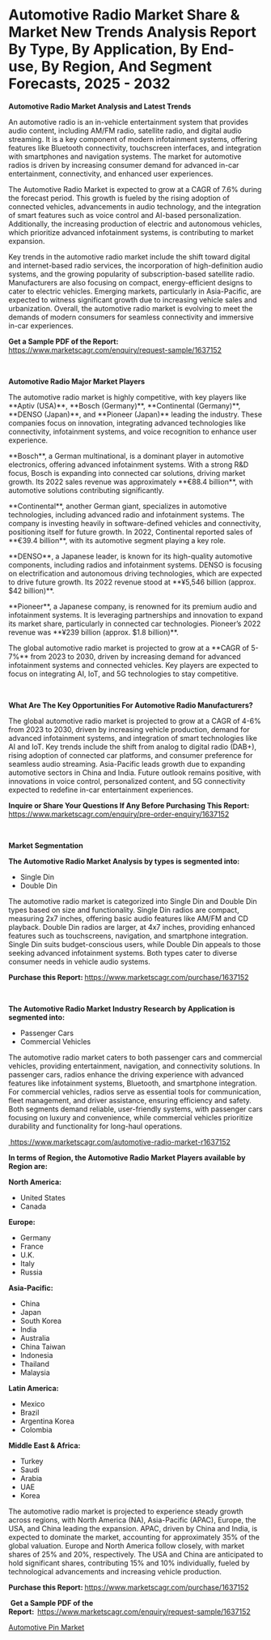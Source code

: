 <p><h1>Automotive Radio Market Share & Market New Trends Analysis Report By Type, By Application, By End-use, By Region, And Segment Forecasts, 2025 - 2032</h1></p><p><strong>Automotive Radio Market Analysis and Latest Trends</strong></p>
<p><p>An automotive radio is an in-vehicle entertainment system that provides audio content, including AM/FM radio, satellite radio, and digital audio streaming. It is a key component of modern infotainment systems, offering features like Bluetooth connectivity, touchscreen interfaces, and integration with smartphones and navigation systems. The market for automotive radios is driven by increasing consumer demand for advanced in-car entertainment, connectivity, and enhanced user experiences.</p><p>The Automotive Radio Market is expected to grow at a CAGR of 7.6% during the forecast period. This growth is fueled by the rising adoption of connected vehicles, advancements in audio technology, and the integration of smart features such as voice control and AI-based personalization. Additionally, the increasing production of electric and autonomous vehicles, which prioritize advanced infotainment systems, is contributing to market expansion.</p><p>Key trends in the automotive radio market include the shift toward digital and internet-based radio services, the incorporation of high-definition audio systems, and the growing popularity of subscription-based satellite radio. Manufacturers are also focusing on compact, energy-efficient designs to cater to electric vehicles. Emerging markets, particularly in Asia-Pacific, are expected to witness significant growth due to increasing vehicle sales and urbanization. Overall, the automotive radio market is evolving to meet the demands of modern consumers for seamless connectivity and immersive in-car experiences.</p></p>
<p><strong>Get a Sample PDF of the Report:&nbsp;</strong> <a href="https://www.marketscagr.com/enquiry/request-sample/1637152?utm_campaign=1902&utm_medium=2&utm_source=Github&utm_content=ia&utm_term=21012025&utm_id=automotive-radio">https://www.marketscagr.com/enquiry/request-sample/1637152</a></p>
<p>&nbsp;</p>
<p><strong>Automotive Radio Major Market Players</strong></p>
<p><p>The automotive radio market is highly competitive, with key players like **Aptiv (USA)**, **Bosch (Germany)**, **Continental (Germany)**, **DENSO (Japan)**, and **Pioneer (Japan)** leading the industry. These companies focus on innovation, integrating advanced technologies like connectivity, infotainment systems, and voice recognition to enhance user experience.</p><p>**Bosch**, a German multinational, is a dominant player in automotive electronics, offering advanced infotainment systems. With a strong R&D focus, Bosch is expanding into connected car solutions, driving market growth. Its 2022 sales revenue was approximately **€88.4 billion**, with automotive solutions contributing significantly.</p><p>**Continental**, another German giant, specializes in automotive technologies, including advanced radio and infotainment systems. The company is investing heavily in software-defined vehicles and connectivity, positioning itself for future growth. In 2022, Continental reported sales of **€39.4 billion**, with its automotive segment playing a key role.</p><p>**DENSO**, a Japanese leader, is known for its high-quality automotive components, including radios and infotainment systems. DENSO is focusing on electrification and autonomous driving technologies, which are expected to drive future growth. Its 2022 revenue stood at **¥5,546 billion (approx. $42 billion)**.</p><p>**Pioneer**, a Japanese company, is renowned for its premium audio and infotainment systems. It is leveraging partnerships and innovation to expand its market share, particularly in connected car technologies. Pioneer’s 2022 revenue was **¥239 billion (approx. $1.8 billion)**.</p><p>The global automotive radio market is projected to grow at a **CAGR of 5-7%** from 2023 to 2030, driven by increasing demand for advanced infotainment systems and connected vehicles. Key players are expected to focus on integrating AI, IoT, and 5G technologies to stay competitive.</p></p>
<p>&nbsp;</p>
<p><strong>What Are The Key Opportunities For Automotive Radio Manufacturers?</strong></p>
<p><p>The global automotive radio market is projected to grow at a CAGR of 4-6% from 2023 to 2030, driven by increasing vehicle production, demand for advanced infotainment systems, and integration of smart technologies like AI and IoT. Key trends include the shift from analog to digital radio (DAB+), rising adoption of connected car platforms, and consumer preference for seamless audio streaming. Asia-Pacific leads growth due to expanding automotive sectors in China and India. Future outlook remains positive, with innovations in voice control, personalized content, and 5G connectivity expected to redefine in-car entertainment experiences.</p></p>
<p><strong>Inquire or Share Your Questions If Any Before Purchasing This Report:</strong> <a href="https://www.marketscagr.com/enquiry/pre-order-enquiry/1637152?utm_campaign=1902&utm_medium=2&utm_source=Github&utm_content=ia&utm_term=21012025&utm_id=automotive-radio">https://www.marketscagr.com/enquiry/pre-order-enquiry/1637152</a></p>
<p>&nbsp;</p>
<p><strong>Market Segmentation</strong></p>
<p><strong>The Automotive Radio Market Analysis by types is segmented into:</strong></p>
<p><ul><li>Single Din</li><li>Double Din</li></ul></p>
<p><p>The automotive radio market is categorized into Single Din and Double Din types based on size and functionality. Single Din radios are compact, measuring 2x7 inches, offering basic audio features like AM/FM and CD playback. Double Din radios are larger, at 4x7 inches, providing enhanced features such as touchscreens, navigation, and smartphone integration. Single Din suits budget-conscious users, while Double Din appeals to those seeking advanced infotainment systems. Both types cater to diverse consumer needs in vehicle audio systems.</p></p>
<p><strong>Purchase this Report:&nbsp;</strong><a href="https://www.marketscagr.com/purchase/1637152?utm_campaign=1902&utm_medium=2&utm_source=Github&utm_content=ia&utm_term=21012025&utm_id=automotive-radio">https://www.marketscagr.com/purchase/1637152</a></p>
<p>&nbsp;</p>
<p><strong>The Automotive Radio Market Industry Research by Application is segmented into:</strong></p>
<p><ul><li>Passenger Cars</li><li>Commercial Vehicles</li></ul></p>
<p><p>The automotive radio market caters to both passenger cars and commercial vehicles, providing entertainment, navigation, and connectivity solutions. In passenger cars, radios enhance the driving experience with advanced features like infotainment systems, Bluetooth, and smartphone integration. For commercial vehicles, radios serve as essential tools for communication, fleet management, and driver assistance, ensuring efficiency and safety. Both segments demand reliable, user-friendly systems, with passenger cars focusing on luxury and convenience, while commercial vehicles prioritize durability and functionality for long-haul operations.</p></p>
<p><a href="https://www.marketscagr.com/automotive-radio-market-r1637152?utm_campaign=1902&utm_medium=2&utm_source=Github&utm_content=ia&utm_term=21012025&utm_id=automotive-radio">&nbsp;https://www.marketscagr.com/automotive-radio-market-r1637152</a></p>
<p><strong>In terms of Region, the Automotive Radio Market Players available by Region are:</strong></p>
<p>
    <p> <strong> North America: </strong>
        <ul>
            <li>United States</li>
            <li>Canada</li>
        </ul>
        </p> 
    <p> <strong> Europe: </strong>
        <ul>
            <li>Germany</li>
            <li>France</li>
            <li>U.K.</li>
            <li>Italy</li>
            <li>Russia</li>
        </ul>
        </p> 
    <p> <strong> Asia-Pacific: </strong>
        <ul>
            <li>China</li>
            <li>Japan</li>
            <li>South Korea</li>
            <li>India</li>
            <li>Australia</li>
            <li>China Taiwan</li>
            <li>Indonesia</li>
            <li>Thailand</li>
            <li>Malaysia</li>
        </ul>
        </p> 
    <p> <strong> Latin America: </strong>
        <ul>
            <li>Mexico</li>
            <li>Brazil</li>
            <li>Argentina Korea</li>
            <li>Colombia</li>
        </ul>
        </p> 
    <p> <strong> Middle East & Africa: </strong>
        <ul>
            <li>Turkey</li>
            <li>Saudi</li>
            <li>Arabia</li>
            <li>UAE</li>
            <li>Korea</li>
        </ul>
    </p>
    </p>
<p><p>The automotive radio market is projected to experience steady growth across regions, with North America (NA), Asia-Pacific (APAC), Europe, the USA, and China leading the expansion. APAC, driven by China and India, is expected to dominate the market, accounting for approximately 35% of the global valuation. Europe and North America follow closely, with market shares of 25% and 20%, respectively. The USA and China are anticipated to hold significant shares, contributing 15% and 10% individually, fueled by technological advancements and increasing vehicle production.</p></p>
<p><strong>Purchase this Report: </strong><a href="https://www.marketscagr.com/purchase/1637152?utm_campaign=1902&utm_medium=2&utm_source=Github&utm_content=ia&utm_term=21012025&utm_id=automotive-radio">https://www.marketscagr.com/purchase/1637152</a></p>
<p>&nbsp;<strong>Get a Sample PDF of the Report:&nbsp;&nbsp;</strong><a href="https://www.marketscagr.com/enquiry/request-sample/1637152?utm_campaign=1902&utm_medium=2&utm_source=Github&utm_content=ia&utm_term=21012025&utm_id=automotive-radio">https://www.marketscagr.com/enquiry/request-sample/1637152</a></p>
<p><strong></strong></p>
<p><p><a href="https://github.com/FassouRP/Market-Research-Report-List-6/blob/main/automotive-pin-market.md?utm_campaign=1902&utm_medium=2&utm_source=Github&utm_content=ia&utm_term=21012025&utm_id=automotive-radio">Automotive Pin Market</a></p></p>